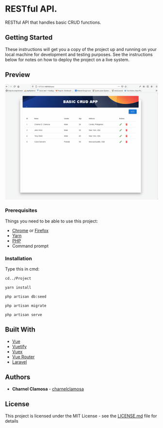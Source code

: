 # RESTful API.

RESTful API that handles basic CRUD functions.

## Getting Started

These instructions will get you a copy of the project up and running on your local machine for development and testing purposes. See the instructions below for notes on how to deploy the project on a live system.

## Preview
![App gif](gif/crud.gif)

### Prerequisites

Things you need to be able to use this project:
* [Chrome](https://www.google.com/intl/en_ph/chrome/) or [Firefox](https://www.mozilla.org/en-US/firefox/new/)
* [Yarn](https://classic.yarnpkg.com/en/docs/install/#windows-stable)
* [PHP](https://www.php.net/)
* Command prompt
### Installation
Type this in cmd:
```
cd../Project
```
```
yarn install
```
```
php artisan db:seed
```
```
php artisan migrate
```
```
php artisan serve
```
## Built With
* [Vue](https://vuejs.org/)
* [Vuetify](https://vuetifyjs.com/en/)
* [Vuex](https://vuex.vuejs.org/)
* [Vue Router](https://router.vuejs.org/)
* [Laravel](https://laravel.com/)
## Authors
* **Charnel Clamosa** - [charnelclamosa](https://github.com/charnelclamosa)
## License
This project is licensed under the MIT License - see the [LICENSE.md](LICENSE.md) file for details
